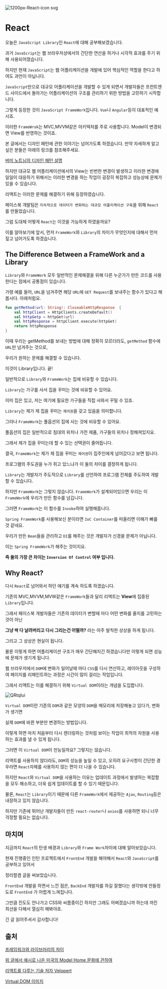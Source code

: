 ![1200px-React-icon svg](https://user-images.githubusercontent.com/43809168/67155370-d5b34000-f348-11e9-9a27-0b678b05248f.png)


# React


오늘은 ```JavaScript Library```인 ```React```에 대해 공부해보겠습니다.

과거 ```JavaScript```는 웹 브라우저상에서의 간단한 연산을 하거나 시각적 효과를 주기 위해 사용되어졌습니다.

하지만 현재 ```JavaScript```는 웹 어플리케이션을 개발에 있어 핵심적인 역할을 한다고 하여도 과언이 아닙니다.

```JavaScript```만으로 대규모 어플리케이션을 개발할 수 있게 되면서 개발자들은 프런트엔드 사이드에서 돌아가는 어플리케이션의 구조를 관리하기 위한 방법을 고민하기 시작합니다.

그렇게 등장한 것이 ```JavaScript FrameWork```입니다. ```Vue```나 ```Angular```등이 대표적인 예시죠.

이러한 ```FrameWrok```는 MVC,MVVM같은 아키텍처를 주로 사용합니다. Model이 변경되면 View를 반영하는 것이죠.

본 글에서는 디자인 패턴에 관한 이야기는 넘어가도록 하겠습니다. 만약 자세하게 알고 싶은 분들은 아래의 링크를 참조해주세요.

[버미 노트님의 디자인 패턴 설명](https://beomy.tistory.com/43)

하지만 대규모 웹 어플리케이션에서의 View는 빈번한 변경이 발생하고 이러한 변경에 일일이 대응하기 위해서는 이러한 변경을 하는 작업이 굉장히 복잡하고 성능상에 문제가 있을 수 있습니다.


리액트는 이러한 문제를 해결하기 위해 등장하였습니다.

페이스북 개발팀은 ```지속적으로 데이터가 변화하는 대규모 어플리케이션 구축```을 위해 ```React```를 만들었습니다.

그럼 도대체 어떻게 ```React```는 이것을 가능하게 하였을까요?

이를 알아보기에 앞서, 먼저 ```FrameWork```와 ```Library```의 차이가 무엇인지에 대해서 먼저 짚고 넘어가도록 하겠습니다.


## The Difference Between a FrameWork and a Library

```Library```와 ```FrameWork``` 모두 일반적인 문제해결을 위해 다른 누군가가 만든 코드를 사용한다는 점에서 공통점이 있습니다.

가령 예를 들어, ```URL```을 넘겨주면 해당 ```URL```에 ```GET Request```를 보내주는 함수가 있다고 해봅시다. 아래처럼요.

```kotlin
fun getMethod(url: String): CloseableHttpResponse  {
	val httpClient = HttpClients.createDefault()
    val httpGetp = httpGet(url)
    val httpResponse = httpClient.execute(httpGet)
    return httpResponse
}
```

이때 우리는 getMethod를 보내는 방법에 대해 정확히 모르더라도, ```getMethod``` 함수에 ```URL```만 넘겨주는 것으로,

우리가 원하는 문제를 해결할 수 있습니다.

이것이 Library입니다. 끝!

일반적으로 ```Library```와 ```FrameWork```는 집에 비유할 수 있습니다.

```Library```는 가구를 사서 집을 꾸미는 것에 비유할 수 있어요. 

이미 집은 있고, 저는 여기에 필요한 가구들을 직접 사와서 꾸밀 수 있죠.

```Library```는 제가 제 집을 꾸미는 ```제어권```을 갖고 있음을 의미합니다.

그러나 ```FrameWork```는 풀옵션의 집에 사는 것에 비유할 수 있어요.

풀옵션의 집은 일반적으로 침대의 위치나 가전 제품, 가구들의 위치나  정해져있지요.

그래서 제가 집을 꾸미는데 할 수 있는 선택권이 줄어듭니다. 

결국, ```FrameWork```는 제가 제 집을 꾸미는 ```제어권```이 집주인에게 넘어갔다고 보면 됩니다.


프로그램의 주도권을 누가 쥐고 있느냐가 이 둘의 차이를 결정하게 됩니다.

```Library```는 개발자가 주도적으로 ```Library```를 선언하여 프로그램 전체를 주도하여 개발할 수 있습니다.

하지만 ```FrameWork```는 그렇지 않습니다. ```FrameWork```가 설계되어있으면 우리는 이 ```FrameWork```에 우리가 만든 함수를 넘깁니다.

그러면 ```FrameWork```는 이 함수를 ```Invoke```하여 실행해줍니다. 

```Spring FrameWork```를 사용해보신 분이라면 ```IoC Container```를 떠올리면 이해가 빠를 것 같네요.

우리가 만든 ```Bean```들을 관리하고 ```DI```를 해주는 것은 개발자가 신경쓸 문제가 아닙니다.

이는 ```Spring FrameWork```가 해주는 것이지요.


**즉 둘의 가장 큰 차이는 ```Inversion Of Control``` 여부 입니다.**


## Why React?

다시 ```React```로 넘어와서 하던 얘기를 계속 하도록 하겠습니다.

기존의 MVC,MVVM,MVW같은 ```FrameWork```들과 달리 리액트는 **View**에 집중된 ```Library```입니다.

그래서 페이스북 개발자들은 기존의 데이터가 변할때 마다 어떤 변화를 줄지를 고민하는 것이 아닌

**그냥 싹 다 날려버리고 다시 그리는건 어떨까?** 라는 아주 발칙한 상상을 하게 됩니다.

그리고 그 상상은 현실이 됩니다.

물론 이렇게 하면 어플리케이션 구조가 매우 간단해지긴 하겠습니다만 이렇게 되면 성능에 문제가 생기게 됩니다.

웹 브라우저에서 ```DOM```에 변화가 일어날때 마다 ```CSS```를 다시 연산하고, 레이아웃을 구성하여 페이지를 리페인트하는 과정은 시간이 많이 걸리는 작업입니다.

그래서 리액트는 이를 해결하기 위해 ```Virtual DOM```이라는 개념을 도입합니다.


![QRtqIui](https://user-images.githubusercontent.com/43809168/67155773-25e1d080-f350-11e9-8e3d-3a9ac92737ff.png)


```Virtual DOM```이란 기존의 ```DOM```과 같은 모양의 ```DOM```을 메모리에 저장해놓고 있다가, 변화가 생기면

실제 ```DOM```에 바뀐 부분만 변경하는 방법입니다.

이렇게 하면 마치 처음부터 다시 렌더링하는 것처럼 보이는 작업이 최적의 자원을 사용하는 효과를 낼 수 있게 됩니다.

그러면 이 ```Virtual DOM```이 만능일까요? 그렇지는 않습니다.

리액트를 사용하지 않더라도, ```DOM```의 성능을 높일 수 있고, 오히려 요구사항이 간단한 경우라면 ```React```자체를 사용하지 않는 편이 더 나을 수 있습니다.

하지만 ```React```와 ```Virtual DOM```을 사용하는 이유는 업데이트 과정에서 발생하는 복잡함을 모두 해소하고, 더욱 쉽게 업데이트를 할 수 있기 때문입니다.

물론, ```React```는 ```Library```이기 때문에 다른 ```FrameWork```에서 제공하는 ```Ajax```, ```Routing```등은 내장하고 있지 않습니다.

하지만 기존에 뛰어난 개발자들이 만든 ```react-router```나 ```axios```를 사용하면 되니 너무 걱정할 필요는 없습니다.

## 마치며

지금까지 ```React```의 탄생 배경과 ```Library```와 ```Frame Work```차이에 대해 알아보았습니다.

현재 진행중인 인턴 프로젝트에서 ```FrontEnd``` 개발을 해야해서 ```React```와 ```JavaScript```를 공부하고 있어서

정리할겸 글을 써보았습니다.

```FrontEnd``` 개발을 하면서 느낀 점은, ```BackEnd``` 개발자를 하길 잘했다는 생각밖에 안들정도로 ```FrontEnd``` 가 어렵게 느껴집니다.

그만큼 진도도 안나가고 CSS와 씨름중이긴 하지만 그래도 어쩌겠습니까 하는데 까진 최선을 다해서 열심히 해봐야죠.

긴 글 읽어주셔서 감사합니다!


## 출처

[프레임워크와 라이브러리의 차이](https://www.freecodecamp.org/news/the-difference-between-a-framework-and-a-library-bd133054023f/)

[위 글에서 예시로 나온 미국의 Model Home 문화에 관하여](https://en.wikipedia.org/wiki/Show_house)

[리액트를 다루는 기술 저자 Velopert](http://www.yes24.com/Product/Goods/62597469)

[Virtual DOM 이미지](http://blog.drakejin.me/React-VirtualDOM-And-Repaint-Reflow/)
